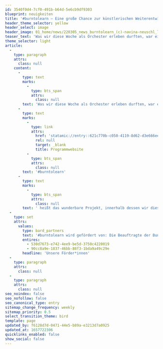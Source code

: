 ```yaml
---
id: 3540f0d4-7cf0-491b-b64d-5e6cb9df9303
blueprint: neuigkeiten
title: '#burntolearn – Eine große Chance zur künstlerischen Weiterentwicklung'
header_theme_selector: yellow
header_select: image
header_image: 01_home/news/220305_news_burntolearn_(c)-navina-neuschl_lowres.jpg
teaser_text: 'Was wir diese Woche als Orchester erleben durften, war ein großes Geschenk. Wir hatten das Glück und Privileg unsere Zeit dem gemeinsamen Lernen widmen zu dürfen, ohne den Zeitdruck eines anstehenden …'
theme_selector: light
article:
  -
    type: paragraph
    attrs:
      class: null
    content:
      -
        type: text
        marks:
          -
            type: bts_span
            attrs:
              class: null
        text: 'Was wir diese Woche als Orchester erleben durften, war ein großes Geschenk. Wir hatten das Glück und Privileg unsere Zeit dem gemeinsamen Lernen widmen zu dürfen, ohne den Zeitdruck eines anstehenden Konzerts im Kopf zu haben. '
      -
        type: text
        marks:
          -
            type: link
            attrs:
              href: 'statamic://entry::621c770b-c050-4119-8d62-d3e666eed8ad'
              rel: null
              target: _blank
              title: Programmwebsite
          -
            type: bts_span
            attrs:
              class: null
        text: '#burntolearn'
      -
        type: text
        marks:
          -
            type: bts_span
            attrs:
              class: null
        text: ' heißt das wunderbare Projekt, innerhalb dessen wir dieses Jahr viermal zusammenkommen dürfen, um als Orchester zu wachsen und unsere Improvisation, unser Zusammenspiel, unsere Komposition und unseren Klang zu stärken. Gerade in diesen herausfordernden Zeiten schätzen wir jede Minute des gemeinsamen Musizierens umso mehr wert. Und noch ist es zwar ein Geheimnis, aber wir freuen uns schon darauf, #burntolearn mit einer ganz besonderen Überraschung für euch abzuschließen.'
  -
    type: set
    attrs:
      values:
        type: bard_partners
        text: '#burntolearn wird gefördert von: Die Beauftragte der Bundesregierung für Kultur und Medien.'
        entires:
          - 530d7673-e742-4ee9-be5d-3750c4220019
          - 90cc8a9e-1837-46bb-88f3-1bda9a49c29e
        headline: 'Unsere Förder*innen'
  -
    type: paragraph
    attrs:
      class: null
  -
    type: paragraph
    attrs:
      class: null
seo_noindex: false
seo_nofollow: false
seo_canonical_type: entry
sitemap_change_frequency: weekly
sitemap_priority: 0.5
select_transition_theme: bird
template: page
updated_by: f6128d7d-0471-44e5-b89a-e3213d7a0925
updated_at: 1657722306
quicklinks_enabled: false
show_social: false
---
```

